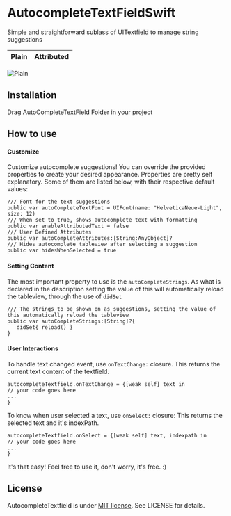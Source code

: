 # AutocompleteTextFieldSwift
Simple and straightforward sublass of UITextfield to manage string suggestions

Plain        | Attributed
------------- | -------------
![Plain](http://i.imgur.com/SvyLreh.png?1) 


## Installation
Drag AutoCompleteTextField Folder in your project

## How to use

#### Customize
Customize autocomplete suggestions! You can override the provided properties to create your desired appearance.
Properties are pretty self explanatory. Some of them are listed below, with their respective default values:

```
/// Font for the text suggestions
public var autoCompleteTextFont = UIFont(name: "HelveticaNeue-Light", size: 12)
/// When set to true, shows autocomplete text with formatting
public var enableAttributedText = false
/// User Defined Attributes
public var autoCompleteAttributes:[String:AnyObject]?
/// Hides autocomplete tableview after selecting a suggestion
public var hidesWhenSelected = true
```


#### Setting Content
The most important property to use is the `autoCompleteStrings`. As what is declared in the description setting the value of this will automatically reload the tableview, through the use of `didSet`
 ```
/// The strings to be shown on as suggestions, setting the value of this automatically reload the tableview
public var autoCompleteStrings:[String]?{
    didSet{ reload() }
}
  ```


#### User Interactions
To handle text changed event, use `onTextChange:` closure. This returns the current text content of the textfield.
```
autocompleteTextfield.onTextChange = {[weak self] text in 
// your code goes here
...
}
```
To know when user selected a text, use `onSelect:` closure: This returns the selected text and it's indexPath.

```
autocompleteTextfield.onSelect = {[weak self] text, indexpath in
// your code goes here
...
}
```
It's that easy! Feel free to use it, don't worry, it's free. :)

## License
AutocompleteTextfield is under [MIT license](http://opensource.org/licenses/MIT). See LICENSE for details.
